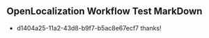 ## OpenLocalization Workflow Test MarkDown
* d1404a25-11a2-43d8-b9f7-b5ac8e67ecf7 thanks!

<!--HONumber=Jul16_HO4-->


